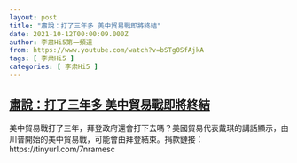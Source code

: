 ```yaml
---
layout: post
title: "肅說：打了三年多 美中貿易戰即將終結"
date: 2021-10-12T00:00:09.000Z
author: 李肅Hi5第一頻道
from: https://www.youtube.com/watch?v=bSTg0SfAjkA
tags: [ 李肃Hi5 ]
categories: [ 李肃Hi5 ]
---
```

<!--1633996809000-->
[肅說：打了三年多 美中貿易戰即將終結](https://www.youtube.com/watch?v=bSTg0SfAjkA)
------

<div>
美中貿易戰打了三年，拜登政府還會打下去嗎？美國貿易代表戴琪的講話顯示，由川普開始的美中貿易戰，可能會由拜登結束。捐款鏈接：https://tinyurl.com/7nramesc
</div>
